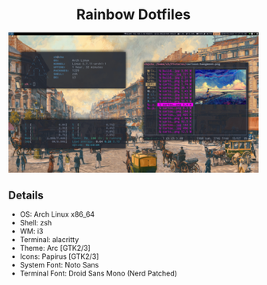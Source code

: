 <div align="center">
    <h1>Rainbow Dotfiles</h1>
</div>

![Screenshot-1](./screenshot-bumblebee-status.png)

## Details

- OS: Arch Linux x86_64
- Shell: zsh
- WM: i3
- Terminal: alacritty
- Theme: Arc [GTK2/3]
- Icons: Papirus [GTK2/3]
- System Font: Noto Sans
- Terminal Font: Droid Sans Mono (Nerd Patched)
